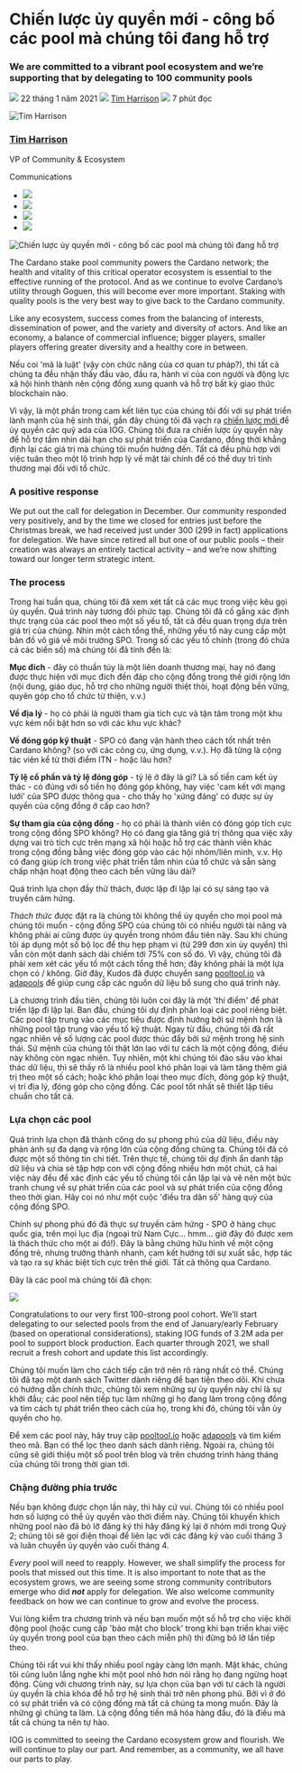 # Chiến lược ủy quyền mới - công bố các pool mà chúng tôi đang hỗ trợ

### **We are committed to a vibrant pool ecosystem and we’re supporting that by delegating to 100 community pools**

![](img/2021-01-22-our-new-delegation-strategy-announcing-the-pools-we-are-supporting.002.png) 22 tháng 1 năm 2021 ![](img/2021-01-22-our-new-delegation-strategy-announcing-the-pools-we-are-supporting.002.png) [Tim Harrison](tmp//en/blog/authors/tim-harrison/page-1/) ![](img/2021-01-22-our-new-delegation-strategy-announcing-the-pools-we-are-supporting.003.png) 7 phút đọc

![Tim Harrison](img/2021-01-22-our-new-delegation-strategy-announcing-the-pools-we-are-supporting.004.png)[](tmp//en/blog/authors/tim-harrison/page-1/)

### [**Tim Harrison**](tmp//en/blog/authors/tim-harrison/page-1/)

VP of Community &amp; Ecosystem

Communications

- ![](img/2021-01-22-our-new-delegation-strategy-announcing-the-pools-we-are-supporting.005.png)[](mailto:tim.harrison@iohk.io "Email")
- ![](img/2021-01-22-our-new-delegation-strategy-announcing-the-pools-we-are-supporting.006.png)[](https://uk.linkedin.com/in/timbharrison "LinkedIn")
- ![](img/2021-01-22-our-new-delegation-strategy-announcing-the-pools-we-are-supporting.007.png)[](https://twitter.com/timbharrison "Twitter")
- ![](img/2021-01-22-our-new-delegation-strategy-announcing-the-pools-we-are-supporting.008.png)[](https://github.com/timbharrison "GitHub")

![Chiến lược ủy quyền mới - công bố các pool mà chúng tôi đang hỗ trợ](img/2021-01-22-our-new-delegation-strategy-announcing-the-pools-we-are-supporting.009.jpeg)

The Cardano stake pool community powers the Cardano network; the health and vitality of this critical operator ecosystem is essential to the effective running of the protocol. And as we continue to evolve Cardano’s utility through Goguen, this will become ever more important. Staking with quality pools is the very best way to give back to the Cardano community.

Like any ecosystem, success comes from the balancing of interests, dissemination of power, and the variety and diversity of actors. And like an economy, a balance of commercial influence; bigger players, smaller players offering greater diversity and a healthy core in between.

Nếu coi 'mã là luật' (vậy còn chức năng của cơ quan tư pháp?), thì tất cả chúng ta đều nhận thấy đầu vào, đầu ra, hành vi của con người và động lực xã hội hình thành nên cộng đồng xung quanh và hỗ trợ bất kỳ giao thức blockchain nào.

Vì vậy, là một phần trong cam kết liên tục của chúng tôi đối với sự phát triển lành mạnh của hệ sinh thái, gần đây chúng tôi đã vạch ra [chiến lược mới ](https://iohk.io/en/blog/posts/2020/11/24/delegating-with-fresh-purpose/) để ủy quyền các quỹ ada của IOG. Chúng tôi đưa ra chiến lược ủy quyền này để hỗ trợ tầm nhìn dài hạn cho sự phát triển của Cardano, đồng thời khẳng định lại các giá trị mà chúng tôi muốn hướng đến. Tất cả đều phù hợp với việc tuân theo một lộ trình hợp lý về mặt tài chính để có thể duy trì tính thương mại đối với tổ chức.

### **A positive response**

We put out the call for delegation in December. Our community responded very positively, and by the time we closed for entries just before the Christmas break, we had received just under 300 (299 in fact) applications for delegation. We have since retired all but one of our public pools – their creation was always an entirely tactical activity – and we’re now shifting toward our longer term strategic intent.

### **The process**

Trong hai tuần qua, chúng tôi đã xem xét tất cả các mục trong việc kêu gọi ủy quyền. Quá trình này tương đối phức tạp. Chúng tôi đã cố gắng xác định thực trạng của các pool theo một số yếu tố, tất cả đều quan trọng dựa trên giá trị của chúng. Nhìn một cách tổng thể, những yếu tố này cung cấp một bản đồ vô giá về môi trường SPO. Trong số các yếu tố chính (trong đó chứa cả các biến số) mà chúng tôi đã tính đến là:

**Mục đích** - đây có thuần túy là một liên doanh thương mại, hay nó đang được thực hiện với mục đích đền đáp cho cộng đồng trong thế giới rộng lớn (nội dung, giáo dục, hỗ trợ cho những người thiệt thòi, hoạt động bền vững, quyên góp cho tổ chức từ thiện, v.v.)

**Về địa lý** - họ có phải là người tham gia tích cực và tận tâm trong một khu vực kém nổi bật hơn so với các khu vực khác?

**Về đóng góp kỹ thuật** - SPO có đang vận hành theo cách tốt nhất trên Cardano không? (so với các công cụ, ứng dụng, v.v.). Họ đã từng là cộng tác viên kể từ thời điểm ITN - hoặc lâu hơn?

**Tỷ lệ cổ phần và tỷ lệ đóng góp** - tỷ lệ ở đây là gì? Là số tiền cam kết ủy thác - có đúng với số tiền họ đóng góp không, hay việc 'cam kết với mạng lưới' của SPO được thông qua - cho thấy họ 'xứng đáng' có được sự ủy quyền của cộng đồng ở cấp cao hơn?

**Sự tham gia của cộng đồng** - họ có phải là thành viên có đóng góp tích cực trong cộng đồng SPO không? Họ có đang gia tăng giá trị thông qua việc xây dựng vai trò tích cực trên mạng xã hội hoặc hỗ trợ các thành viên khác trong cộng đồng bằng việc đóng góp vào các hội nhóm/liên minh, v.v. Họ có đang giúp ích trong việc phát triển tầm nhìn của tổ chức và sẵn sàng chấp nhận hoạt động theo cách bền vững lâu dài?

Quá trình lựa chọn đầy thử thách, được lặp đi lặp lại có sự sáng tạo và truyền cảm hứng.

*Thách thức* được đặt ra là chúng tôi không thể ủy quyền cho mọi pool mà chúng tôi muốn - cộng đồng SPO của chúng tôi có nhiều người tài năng và không phải ai cũng được ủy quyền trong nhóm đầu tiên này. Sau khi chúng tôi áp dụng một số bộ lọc để thu hẹp phạm vi (từ 299 đơn xin ủy quyền) thì vẫn còn một danh sách dài chiếm tới 75% con số đó. Vì vậy, chúng tôi đã phải xem xét các yếu tố một cách tổng thể hơn; đây không phải là một lựa chọn có / không. Giờ đây, Kudos đã được chuyển sang [pooltool.io](https://pooltool.io/) và [adapools](https://adapools.org/) để giúp cung cấp các nguồn dữ liệu bổ sung cho quá trình này.

Là chương trình đầu tiên, chúng tôi luôn coi đây là một 'thí điểm' để phát triển lặp đi lặp lại. Ban đầu, chúng tôi dự định phân loại các pool riêng biệt. Các pool tập trung vào các mục tiêu được định hướng bởi sứ mệnh hơn là những pool tập trung vào yếu tố kỹ thuật. Ngay từ đầu, chúng tôi đã rất ngạc nhiên về số lượng các pool được thúc đẩy bởi sứ mệnh trong hệ sinh thái. Sứ mệnh của chúng tôi thật lớn lao với tư cách là một cộng đồng, điều này không còn ngạc nhiên. Tuy nhiên, một khi chúng tôi đào sâu vào khai thác dữ liệu, thì sẽ thấy rõ là nhiều pool khó phân loại và làm tăng thêm giá trị theo một số cách; hoặc khó phân loại theo mục đích, đóng góp kỹ thuật, vị trí địa lý, đóng góp cho cộng đồng. Các pool tốt nhất sẽ thiết lập tiêu chuẩn cho tất cả.

### **Lựa chọn các pool**

Quá trình lựa chọn đã thành công do sự phong phú của dữ liệu, điều này phản ánh sự đa dạng và rộng lớn của cộng đồng chúng ta. Chúng tôi đã có được một số thông tin chi tiết. Trên thực tế, chúng tôi dự định ẩn danh tập dữ liệu và chia sẻ tập hợp con với cộng đồng nhiều hơn một chút, cả hai việc này đều để xác định các yếu tố chúng tôi cần lặp lại và vẽ nên một bức tranh chung về sự phát triển của các pool và sự phát triển của cộng đồng theo thời gian. Hãy coi nó như một cuộc 'điều tra dân số' hàng quý của cộng đồng SPO.

Chính sự phong phú đó đã thực sự truyền cảm hứng - SPO ở hàng chục quốc gia, trên mọi lục địa (ngoại trừ Nam Cực… hmm… giờ đây đó được xem là thách thức cho một ai đó!). Đây là bằng chứng hữu hình về một cộng đồng trẻ, nhưng trưởng thành nhanh, cam kết hướng tới sự xuất sắc, hợp tác và tạo ra sự khác biệt tích cực trên thế giới. Tất cả thông qua Cardano.

Đây là các pool mà chúng tôi đã chọn:

![](img/2021-01-22-our-new-delegation-strategy-announcing-the-pools-we-are-supporting.010.png)

Congratulations to our very first 100-strong pool cohort. We’ll start delegating to our selected pools from the end of January/early February (based on operational considerations), staking IOG funds of 3.2M ada per pool to support block production. Each quarter through 2021, we shall recruit a fresh cohort and update this list accordingly.

Chúng tôi muốn làm cho cách tiếp cận trở nên rõ ràng nhất có thể. Chúng tôi đã tạo một danh sách Twitter dành riêng để bạn tiện theo dõi. Khi chưa có hướng dẫn chính thức, chúng tôi xem những sự  ủy quyền này chỉ là sự khởi đầu; các pool nên tiếp tục làm những gì họ đang làm trong cộng đồng và tìm cách tự phát triển theo cách của họ, trong khi đó, chúng tôi vẫn ủy quyền cho họ.

Để xem các pool này, hãy truy cập [pooltool.io](https://pooltool.io/) hoặc [adapools](https://adapools.org/delegations/input-output?test) và tìm kiếm theo mã. Bạn có thể lọc theo danh sách dành riêng. Ngoài ra, chúng tôi cũng sẽ giới thiệu một số pool trên blog và trên chương trình hàng tháng của chúng tôi trong thời gian tới.

### **Chặng đường phía trước**

Nếu bạn không được chọn lần này, thì hãy cứ vui. Chúng tôi có nhiều pool hơn số lượng có thể ủy quyền vào thời điểm này. Chúng tôi khuyến khích những pool nào đã bỏ lỡ đăng ký thì hãy đăng ký lại ở nhóm mới trong Quý 2; chúng tôi sẽ gọi điện thoại để liên lạc với các đăng ký vào cuối tháng 3 và luân chuyển ủy quyền vào cuối tháng 4.

*Every* pool will need to reapply. However, we shall simplify the process for pools that missed out this time. It is also important to note that as the ecosystem grows, we are seeing some strong community contributors emerge who did ***not*** apply for delegation. We also welcome community feedback on how we can continue to grow and evolve the process.

Vui lòng kiểm tra chương trình và nếu bạn muốn một số hỗ trợ cho việc khởi động pool (hoặc cung cấp 'bảo mật cho block' trong khi bạn triển khai việc ủy quyền trong pool của bạn theo cách miễn phí) thì đừng bỏ lỡ lần tiếp theo.

Chúng tôi rất vui khi thấy nhiều pool ngày càng lớn mạnh. Mặt khác, chúng tôi cũng luôn lắng nghe khi một pool nhỏ hơn nói rằng họ đang ngừng hoạt động. Cùng với chương trình này, sự lựa chọn của bạn với tư cách là người ủy quyền là chìa khóa để hỗ trợ hệ sinh thái trở nên phong phú. Bởi vì ở đó có sự phát triển và có cộng đồng mà tất cả chúng ta mong muốn. Đây là những gì chúng ta làm. Là cộng đồng tiền mã hóa hàng đầu, đó là điều mà tất cả chúng ta nên tự hào.

IOG is committed to seeing the Cardano ecosystem grow and flourish. We will continue to play our part. And remember, as a community, we all have our parts to play.
